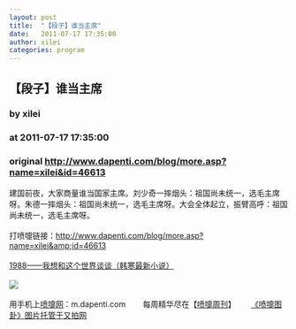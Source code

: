 ```yaml
---
layout: post
title:  "【段子】谁当主席"
date:   2011-07-17 17:35:00
author: xilei
categories: program
---
```


## 【段子】谁当主席
### by xilei
### at 2011-07-17 17:35:00
### original <http://www.dapenti.com/blog/more.asp?name=xilei&id=46613>

建国前夜，大家商量谁当国家主席。刘少奇一摔烟头：祖国尚未统一，选毛主席呀。朱德一摔烟头：祖国尚未统一，选毛主席呀。大会全体起立，振臂高呼：祖国尚未统一，选毛主席呀。<br><br>打喷嚏链接：<a href="http://www.dapenti.com/blog/more.asp?name=xilei&amp;id=46613">http://www.dapenti.com/blog/more.asp?name=xilei&amp;id=46613</a>
<br><br><a href="http://union.dangdang.com/transfer/transfer.aspx?from=P-267767&amp;backurl=http://product.dangdang.com/product.aspx?product_id=20930988">1988——我想和这个世界谈谈（韩寒最新小说）</a><br><br><a href="http://www.vancl.com/WebSource/WebSource.aspx?source=dapenti&amp;url=http://www.vancl.com/"><img src="http://union.vancl.com/adpic.aspx?w=560&amp;h=80" border="0"></a>
<br><br>用手机上<a href="http://www.dapenti.com">喷嚏网</a>：m.dapenti.com        每周精华尽在【<a href="http://www.dapenti.com/blog/blog.asp?subjectid=126&amp;name=dapenti">喷嚏周刊</a>】       <a href="http://v.yupoo.com/?utm_source=dapenti&amp;utm_medium=lianjie&amp;utm_campaign=dptrss" title="又拍图片管家">《喷嚏图卦》图片托管于又拍网</a>
